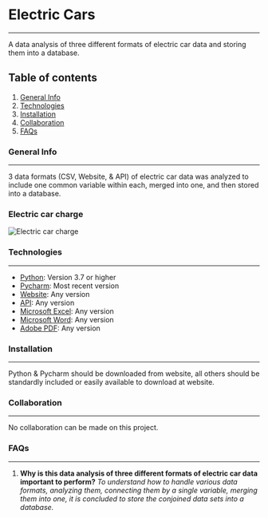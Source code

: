# Electric Cars
***
A data analysis of three different formats of electric car data and storing them into a database.
## Table of contents
1. [General Info](#general-info)
2. [Technologies](#technologies)
3. [Installation](#installation)
4. [Collaboration](#collaboration)
5. [FAQs](#faqs)
### General Info
***
3 data formats (CSV, Website, & API) of electric car data was analyzed to include one common variable within each, merged into one, and then stored into a database.
### Electric car charge
![Electric car charge](https://www.pinclipart.com/picdir/middle/413-4134807_electric-car-clip-art.png)
### Technologies
***
* [Python](https://www.python.org/): Version 3.7 or higher
* [Pycharm](https://www.jetbrains.com/pycharm/): Most recent version
* [Website](https://www.data.gov/): Any version
* [API](https://www.data.gov/): Any version
* [Microsoft Excel](https://www.microsoft.com/en-us/): Any version
* [Microsoft Word](https://www.microsoft.com/en-us/): Any version
* [Adobe PDF](https://acrobat.adobe.com/us/en/acrobat/pdf-reader.html): Any version
### Installation
***
Python & Pycharm should be downloaded from website, all others should be standardly included or easily available to download at website.
### Collaboration
***
No collaboration can be made on this project.
### FAQs
***
1. **Why is this data analysis of three different formats of electric car data important to perform?**
_To understand how to handle various data formats, analyzing them, connecting them by a single variable, merging them into one, it is concluded to store the conjoined data sets into a database._
